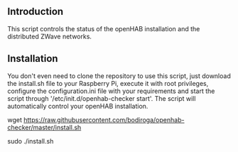 ## Introduction

This script controls the status of the openHAB installation and the distributed ZWave networks.

## Installation

You don't even need to clone the repository to use this script, just download the install.sh file to your Raspberry Pi, execute it with root privileges, configure the configuration.ini file with your requirements and start the script through '/etc/init.d/openhab-checker start'. The script will automatically control your openHAB installation.

wget https://raw.githubusercontent.com/bodiroga/openhab-checker/master/install.sh

sudo ./install.sh
